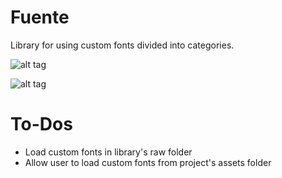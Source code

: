 # Fuente
Library for using custom fonts divided into categories. 

![alt tag](https://user-images.githubusercontent.com/41512314/44865863-1ceff480-aca1-11e8-9adc-22edd3b00d98.png)

![alt tag](https://img.shields.io/badge/build-development-green.svg)  

#   To-Dos
<ul>
<li>Load custom fonts in library's raw folder</li>
<li>Allow user to load custom fonts from project's assets folder</li>

</ul>
